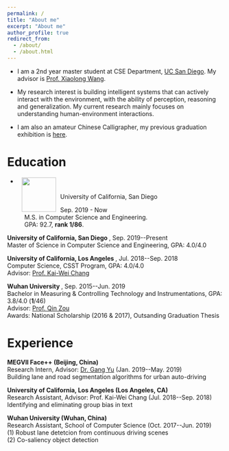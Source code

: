```yaml
---
permalink: /
title: "About me"
excerpt: "About me"
author_profile: true
redirect_from: 
  - /about/
  - /about.html
---
```

* I am a 2nd year master student at CSE Department, [UC San Diego](https://ucsd.edu/). 
My advisor is [Prof. Xiaolong Wang](https://xiaolonw.github.io/).

* My research interest is building intelligent systems that can actively interact with the environment, with the ability of perception, reasoning and generalization. 
My current research mainly focuses on understanding human-environment interactions.

* I am also an amateur Chinese Calligrapher, my previous graduation exhibition is [here](https://mp.weixin.qq.com/s/7ERydW3i3iGsVcMOR13nzQ).


# Education
* <dl><dt><img align="left" width="80" height="80" hspace="10" src="https://jiangolder.github.io/images/UCSD.png"/></dt>
University of California, San Diego</dt>
<dd>Sep. 2019 - Now</dd>
<dd>M.S. in Computer Science and Engineering.</dd>
<dd>GPA: 92.7, <strong>rank 1/86</strong>.</dd>


<b>University of California, San Diego </b>, Sep. 2019--Present<br>
Master of Science in Computer Science and Engineering, GPA: 4.0/4.0 <br>

<b>University of California, Los Angeles </b>, Jul. 2018--Sep. 2018<br>
Computer Science, CSST Program, GPA: 4.0/4.0 <br>
Advisor: [Prof. Kai-Wei Chang](http://web.cs.ucla.edu/~kwchang/) <br>

<b>Wuhan University </b>, Sep. 2015--Jun. 2019<br>
Bachelor in Measuring & Controlling Technology and Instrumentations, GPA: 3.8/4.0 (<b>1</b>/46) <br>
Advisor: [Prof. Qin Zou](https://sites.google.com/site/qinzoucn/) <br>
Awards: National Scholarship (2016 & 2017), Outsanding Graduation Thesis

# Experience
<b>MEGVII Face++ (Beijing, China) </b> <br>
Research Intern, Advisor: [Dr. Gang Yu](http://www.skicyyu.org/) (Jan. 2019--May. 2019)<br>
Building lane and road segmentation algorithms for urban auto-driving<br>

<b>University of California, Los Angeles (Los Angeles, CA) </b> <br>
Research Assistant, Advisor: Prof. Kai-Wei Chang (Jul. 2018--Sep. 2018)<br>
Identifying and eliminating group bias in text

<b>Wuhan University (Wuhan, China)</b> <br>
Research Assistant, School of Computer Science (Oct. 2017--Jun. 2019)<br>
(1) Robust lane detetcion from continuous driving scenes <br>
(2) Co-saliency object detection <br>
